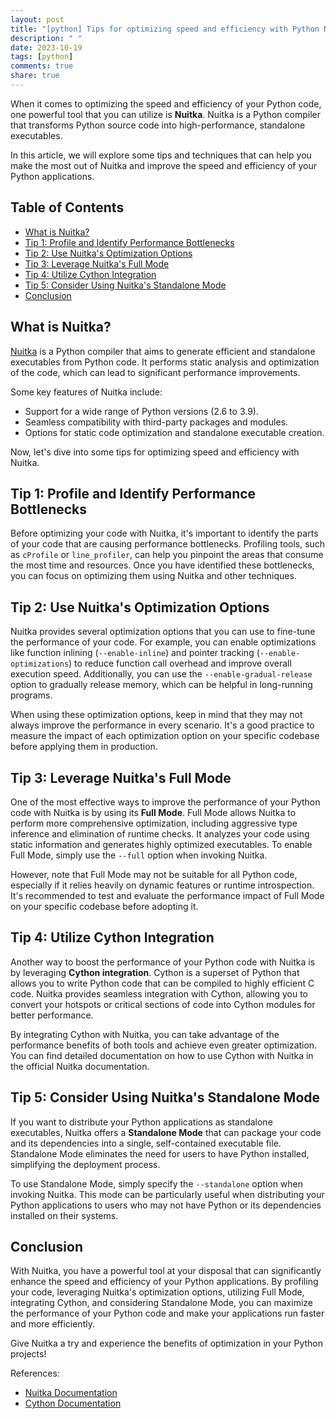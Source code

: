 ```yaml
---
layout: post
title: "[python] Tips for optimizing speed and efficiency with Python Nuitka"
description: " "
date: 2023-10-19
tags: [python]
comments: true
share: true
---
```


When it comes to optimizing the speed and efficiency of your Python code, one powerful tool that you can utilize is **Nuitka**. Nuitka is a Python compiler that transforms Python source code into high-performance, standalone executables.

In this article, we will explore some tips and techniques that can help you make the most out of Nuitka and improve the speed and efficiency of your Python applications.

## Table of Contents
- [What is Nuitka?](#what-is-nuitka)
- [Tip 1: Profile and Identify Performance Bottlenecks](#tip-1-profile-and-identify-performance-bottlenecks)
- [Tip 2: Use Nuitka's Optimization Options](#tip-2-use-nuitka-optimization-options)
- [Tip 3: Leverage Nuitka's Full Mode](#tip-3-leverage-nuitkas-full-mode)
- [Tip 4: Utilize Cython Integration](#tip-4-utilize-cython-integration)
- [Tip 5: Consider Using Nuitka's Standalone Mode](#tip-5-consider-using-nuitkas-standalone-mode)
- [Conclusion](#conclusion)

## What is Nuitka?
[Nuitka](https://nuitka.net/doc/user-manual.html) is a Python compiler that aims to generate efficient and standalone executables from Python code. It performs static analysis and optimization of the code, which can lead to significant performance improvements.

Some key features of Nuitka include:
- Support for a wide range of Python versions (2.6 to 3.9).
- Seamless compatibility with third-party packages and modules.
- Options for static code optimization and standalone executable creation.

Now, let's dive into some tips for optimizing speed and efficiency with Nuitka.

## Tip 1: Profile and Identify Performance Bottlenecks
Before optimizing your code with Nuitka, it's important to identify the parts of your code that are causing performance bottlenecks. Profiling tools, such as `cProfile` or `line_profiler`, can help you pinpoint the areas that consume the most time and resources. Once you have identified these bottlenecks, you can focus on optimizing them using Nuitka and other techniques.

## Tip 2: Use Nuitka's Optimization Options
Nuitka provides several optimization options that you can use to fine-tune the performance of your code. For example, you can enable optimizations like function inlining (`--enable-inline`) and pointer tracking (`--enable-optimizations`) to reduce function call overhead and improve overall execution speed. Additionally, you can use the `--enable-gradual-release` option to gradually release memory, which can be helpful in long-running programs.

When using these optimization options, keep in mind that they may not always improve the performance in every scenario. It's a good practice to measure the impact of each optimization option on your specific codebase before applying them in production.

## Tip 3: Leverage Nuitka's Full Mode
One of the most effective ways to improve the performance of your Python code with Nuitka is by using its **Full Mode**. Full Mode allows Nuitka to perform more comprehensive optimization, including aggressive type inference and elimination of runtime checks. It analyzes your code using static information and generates highly optimized executables. To enable Full Mode, simply use the `--full` option when invoking Nuitka.

However, note that Full Mode may not be suitable for all Python code, especially if it relies heavily on dynamic features or runtime introspection. It's recommended to test and evaluate the performance impact of Full Mode on your specific codebase before adopting it.

## Tip 4: Utilize Cython Integration
Another way to boost the performance of your Python code with Nuitka is by leveraging **Cython integration**. Cython is a superset of Python that allows you to write Python code that can be compiled to highly efficient C code. Nuitka provides seamless integration with Cython, allowing you to convert your hotspots or critical sections of code into Cython modules for better performance.

By integrating Cython with Nuitka, you can take advantage of the performance benefits of both tools and achieve even greater optimization. You can find detailed documentation on how to use Cython with Nuitka in the official Nuitka documentation.

## Tip 5: Consider Using Nuitka's Standalone Mode
If you want to distribute your Python applications as standalone executables, Nuitka offers a **Standalone Mode** that can package your code and its dependencies into a single, self-contained executable file. Standalone Mode eliminates the need for users to have Python installed, simplifying the deployment process.

To use Standalone Mode, simply specify the `--standalone` option when invoking Nuitka. This mode can be particularly useful when distributing your Python applications to users who may not have Python or its dependencies installed on their systems.

## Conclusion
With Nuitka, you have a powerful tool at your disposal that can significantly enhance the speed and efficiency of your Python applications. By profiling your code, leveraging Nuitka's optimization options, utilizing Full Mode, integrating Cython, and considering Standalone Mode, you can maximize the performance of your Python code and make your applications run faster and more efficiently.

Give Nuitka a try and experience the benefits of optimization in your Python projects!

References:
- [Nuitka Documentation](https://nuitka.net/doc/user-manual.html)
- [Cython Documentation](https://cython.readthedocs.io/)